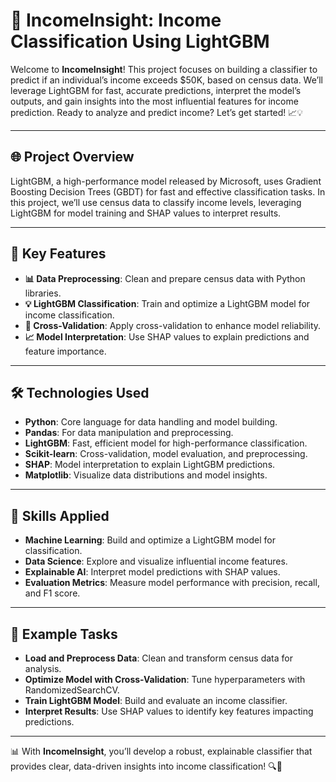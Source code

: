 # 💼 IncomeInsight: Income Classification Using LightGBM

Welcome to **IncomeInsight**! This project focuses on building a classifier to predict if an individual’s income exceeds $50K, based on census data. We’ll leverage LightGBM for fast, accurate predictions, interpret the model’s outputs, and gain insights into the most influential features for income prediction. Ready to analyze and predict income? Let’s get started! 📈💡

---

## 🌐 Project Overview

LightGBM, a high-performance model released by Microsoft, uses Gradient Boosting Decision Trees (GBDT) for fast and effective classification tasks. In this project, we’ll use census data to classify income levels, leveraging LightGBM for model training and SHAP values to interpret results.

---

## 🔑 Key Features

- **📊 Data Preprocessing**: Clean and prepare census data with Python libraries.
- **💡 LightGBM Classification**: Train and optimize a LightGBM model for income classification.
- **🔄 Cross-Validation**: Apply cross-validation to enhance model reliability.
- **📈 Model Interpretation**: Use SHAP values to explain predictions and feature importance.

---

## 🛠 Technologies Used

- **Python**: Core language for data handling and model building.
- **Pandas**: For data manipulation and preprocessing.
- **LightGBM**: Fast, efficient model for high-performance classification.
- **Scikit-learn**: Cross-validation, model evaluation, and preprocessing.
- **SHAP**: Model interpretation to explain LightGBM predictions.
- **Matplotlib**: Visualize data distributions and model insights.

---

## 🤖 Skills Applied

- **Machine Learning**: Build and optimize a LightGBM model for classification.
- **Data Science**: Explore and visualize influential income features.
- **Explainable AI**: Interpret model predictions with SHAP values.
- **Evaluation Metrics**: Measure model performance with precision, recall, and F1 score.

---

## 📝 Example Tasks

- **Load and Preprocess Data**: Clean and transform census data for analysis.
- **Optimize Model with Cross-Validation**: Tune hyperparameters with RandomizedSearchCV.
- **Train LightGBM Model**: Build and evaluate an income classifier.
- **Interpret Results**: Use SHAP values to identify key features impacting predictions.

---

📊 With **IncomeInsight**, you’ll develop a robust, explainable classifier that provides clear, data-driven insights into income classification! 🔍💸
